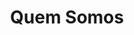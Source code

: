 ---
title: "Quem Somos"
description : "Somos isto e aquilo e cenas muito fixes, vocês vão adorar o que temos para vos mostrar. Lorem ipsum dolor sit amet, consectetur adipiscing elit. Nam eget eros malesuada, pellentesque eros a, faucibus quam. Praesent aliquet volutpat nibh ac congue. Donec vitae sapien risus. Etiam ut enim sodales, tempus lorem vel, elementum purus. Sed ac ullamcorper mi. Aenean vestibulum sem tempor nunc facilisis, in scelerisque ligula interdum. Praesent efficitur non tortor sit amet pharetra. Ut eget lacinia massa. Sed velit nisl, condimentum eget placerat eu, luctus et sapien. Nullam iaculis nibh non tortor dapibus sagittis. Nam id tincidunt nibh."

contacts:
  title : "Contactos"
  mobile : "+351 932812112"
  email : "meltek3d@gmail.com" #FIXME
  location : "Algarve, Portugal" #TODO Review Algarve?
  content : 
  social :
    enable: false #TODO true when we have social media
    title: "Visite-nos nas redes sociais"
    networks:
      facebook:
        text: "facebook.com/Meltek3D"
        icon: "tf-ion-social-facebook"
        link: "https://www.facebook.com"
      #instagram:
      #  text: "instagram.com/Meltek3D"
      #  icon: "tf-ion-social-instagram"
      #  link: "https://www.instagram.com/"
      #linkedin:
      #  text: "linkedin.com/Meltek3D"
      #  icon: "tf-ion-social-linkedin"
      #  link: "https://www.linkedin.com"
  opennig_hour:
    title : "Horário de Atendimento"
    day_time:
      - "Segunda a Sábado: 9:00 – 19:00"
  enable_form : false

draft: false
---